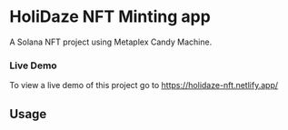 # HoliDaze NFT Minting app 

A Solana NFT project using Metaplex Candy Machine. 

### Live Demo


To view a live demo of this project go to https://holidaze-nft.netlify.app/



## Usage
